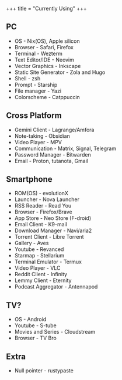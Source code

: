 +++
title = "Currently Using"
+++

## PC

* OS - Nix(OS), Apple silicon
* Browser - Safari, Firefox
* Terminal - Wezterm
* Text Editor/IDE - Neovim
* Vector Graphics - Inkscape 
* Static Site Generator - Zola and Hugo
* Shell - zsh
* Prompt - Starship
* File manager - Yazi
* Colorscheme - Catppuccin

## Cross Platform

* Gemini Client - Lagrange/Amfora
* Note-taking - Obsidian 
* Video Player - MPV
* Communication - Matrix, Signal, Telegram
* Password Manager - Bitwarden
* Email - Proton, tutanota, Gmail

## Smartphone

* ROM(OS) - evolutionX
* Launcher - Nova Launcher
* RSS Reader - Read You
* Browser - Firefox/Brave
* App Store - Neo Store (F-droid)
* Email Client - K9-mail
* Download Manager - Navi/aria2
* Torrent Client - Libre Torrent
* Gallery - Aves
* Youtube - Revanced
* Starmap - Stellarium
* Terminal Emulator - Termux
* Video Player - VLC
* Reddit Client - Infinity
* Lemmy Client - Eternity
* Podcast Aggregator - Antennapod

## TV?

* OS - Android
* Youtube - S-tube
* Movies and Series - Cloudstream
* Browser - TV Bro

## Extra

* Null pointer - rustypaste





